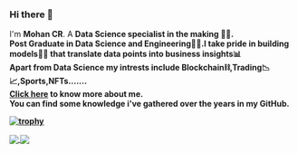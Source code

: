 ### Hi there 👋

I'm <B>Mohan CR</B>. A <B>Data Science specialist<B> in the making 👨‍💻.</br>
Post Graduate in Data Science and Engineering👨‍🎓.I take pride in building models👨‍🔧 that translate data points into business insights📊</br>
Apart from Data Science my intrests include Blockchain⛓,Trading📉📈,Sports,NFTs.......</br>
<a href="https://www.linkedin.com/in/mohan-c-r/">Click here</a> to know more about me.</br>
You can find some knowledge i've gathered over the years in my GitHub.

[![trophy](https://github-profile-trophy.vercel.app/?username=MohanCR97&theme=darkhub&no-bg=true)](https://github.com/ryo-ma/github-profile-trophy)

<a href="https://github.com/MohanCR97/github-readme-stats">
  <img align="center" src="https://github-readme-stats.vercel.app/api/pin/?username=MohanCR97&repo=github-readme-stats" />
</a>
<a href="https://github.com/anuraghazra/convoychat">
  <img align="center" src="https://github-readme-stats.vercel.app/api/pin/?username=MohanCR97&repo=convoychat" />
</a>
